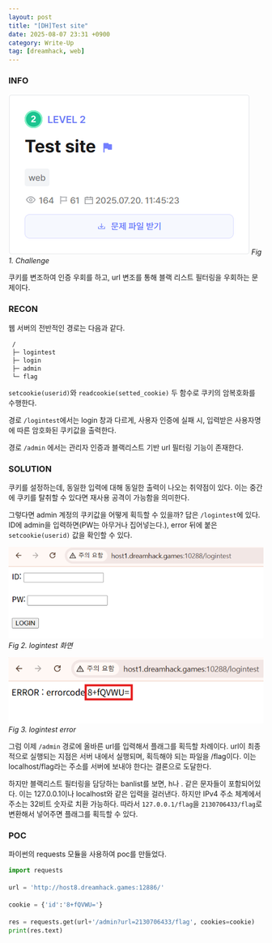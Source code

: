 ```yaml
---
layout: post
title: "[DH]Test site"
date: 2025-08-07 23:31 +0900
category: Write-Up
tag: [dreamhack, web]
---
```

### **INFO**
![chall]
_Fig 1. Challenge_

쿠키를 변조하여 인증 우회를 하고, url 변조를 통해 블랙 리스트 필터링을 우회하는 문제이다.
### **RECON**
웹 서버의 전반적인 경로는 다음과 같다.

```
 /
 ├─ logintest
 ├─ login 
 ├─ admin
 └─ flag
```

`setcookie(userid)`와 `readcookie(setted_cookie)` 두 함수로 쿠키의 암복호화를 수행한다. 

경로 `/logintest`에서는 login 창과 다르게, 사용자 인증에 실패 시, 입력받은 사용자명에 따른 암호화된 쿠키값을 출력한다.

경로 `/admin` 에서는 관리자 인증과 블랙리스트 기반 url 필터링 기능이 존재한다.

### **SOLUTION**
쿠키를 설정하는데, 동일한 입력에 대해 동일한 출력이 나오는 취약점이 있다. 이는 중간에 쿠키를 탈취할 수 있다면 재사용 공격이 가능함을 의미한다. 

그렇다면 admin 계정의 쿠키값을 어떻게 획득할 수 있을까? 답은 `/logintest`에 있다. ID에 admin을 입력하면(PW는 아무거나 집어넣는다.), error 뒤에 붙은 `setcookie(userid)` 값을 확인할 수 있다.

![logintest]
_Fig 2. logintest 화면_

![logintest_error]
_Fig 3. logintest error_

그럼 이제 `/admin` 경로에 올바른 url를 입력해서 플래그를 획득할 차례이다. url이 최종적으로 실행되는 지점은 서버 내에서 실행되며, 획득해야 되는 파일을 /flag이다. 이는 localhost/flag라는 주소를 서버에 보내야 한다는 결론으로 도달한다.

하지만 블랙리스트 필터링을 담당하는 banlist를 보면, h나 . 같은 문자들이 포함되어있다. 이는 127.0.0.1이나 localhost와 같은 입력을 걸러낸다. 하지만 IPv4 주소 체계에서 주소는 32비트 숫자로 치환 가능하다.
따라서 `127.0.0.1/flag`을 `2130706433/flag`로 변환해서 넣어주면 플래그를 획득할 수 있다.

### **POC**

파이썬의 requests 모듈을 사용하여 poc를 만들었다.

```py
import requests

url = 'http://host8.dreamhack.games:12886/'

cookie = {'id':'8+fQVWU='}

res = requests.get(url+'/admin?url=2130706433/flag', cookies=cookie)
print(res.text)
```

[chall]: /assets/DreamHack/testsite/challenge.png
[logintest]: /assets/DreamHack/testsite/solution_logintest.png
[logintest_error]: /assets/DreamHack/testsite/solution_logintest_error.png
